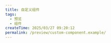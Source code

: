 ```yaml
---
title: 自定义组件
tags:
  - 预览
  - 组件
createTime: 2025/03/27 09:20:12
permalink: /preview/custom-component.example/
---
```


<CustomComponent />

